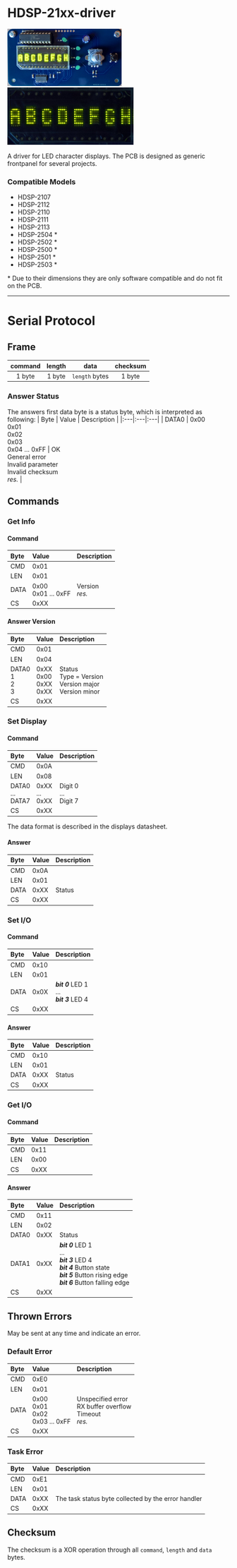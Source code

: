 ﻿# HDSP-21xx-driver

<div float="left">
    <img src="./assets/HDSP-21xx_driver.jpg" alt="drawing" height="130"/>
    <img src="./assets/display.jpg" alt="drawing" height="130"/>
</div>

A driver for LED character displays. The PCB is designed as generic frontpanel for several projects.

### Compatible Models

- HDSP-2107
- HDSP-2112
- HDSP-2110
- HDSP-2111
- HDSP-2113
- HDSP-2504 \*
- HDSP-2502 \*
- HDSP-2500 \*
- HDSP-2501 \*
- HDSP-2503 \*

\* Due to their dimensions they are only software compatible and do not fit on the PCB.

---

# Serial Protocol
## Frame
| command | length | data | checksum |
|:---:|:---:|:---:|:---:|
| 1 byte |  1 byte |  `length` bytes |  1 byte |

### Answer Status
The answers first data byte is a status byte, which is interpreted as following:
| Byte | Value | Description |
|:---|:---|:---|
| DATA0 | 0x00<br/>0x01<br/>0x02<br/>0x03<br/>0x04 ... 0xFF | OK<br/>General error<br/>Invalid parameter<br/>Invalid checksum<br/>_res._ |


## Commands
### Get Info
#### Command
| Byte | Value | Description |
|:---|:---|:---|
| CMD | 0x01 ||
| LEN | 0x01 ||
| DATA | 0x00<br/>0x01 ... 0xFF | Version<br/>_res._ |
| CS | 0xXX ||

#### Answer Version
| Byte | Value | Description |
|:---|:---|:---|
| CMD | 0x01 ||
| LEN | 0x04 ||
| DATA0<br/>1<br/>2<br/>3 | 0xXX<br/>0x00<br/>0xXX<br/>0xXX | Status<br/>Type = Version<br/>Version major<br/>Version minor |
| CS | 0xXX ||

### Set Display
#### Command
| Byte | Value | Description |
|:---|:---|:---|
| CMD | 0x0A ||
| LEN | 0x08 ||
| DATA0<br/>...<br/>DATA7 | 0xXX<br/>...<br/>0xXX | Digit 0<br/>...<br/>Digit 7 |
| CS | 0xXX ||

The data format is described in the displays datasheet.

#### Answer
| Byte | Value | Description |
|:---|:---|:---|
| CMD | 0x0A ||
| LEN | 0x01 ||
| DATA | 0xXX | Status |
| CS | 0xXX ||

### Set I/O
#### Command
| Byte | Value | Description |
|:---|:---|:---|
| CMD | 0x10 ||
| LEN | 0x01 ||
| DATA | 0x0X | **_bit 0_** LED 1<br/>...<br/>**_bit 3_** LED 4 |
| CS | 0xXX ||

#### Answer
| Byte | Value | Description |
|:---|:---|:---|
| CMD | 0x10 ||
| LEN | 0x01 ||
| DATA | 0xXX | Status |
| CS | 0xXX ||

### Get I/O
#### Command
| Byte | Value | Description |
|:---|:---|:---|
| CMD | 0x11 ||
| LEN | 0x00 ||
| CS | 0xXX ||

#### Answer
| Byte | Value | Description |
|:---|:---|:---|
| CMD | 0x11 ||
| LEN | 0x02 ||
| DATA0 | 0xXX | Status |
| DATA1 | 0xXX | **_bit 0_** LED 1<br/>...<br/>**_bit 3_** LED 4<br/>**_bit 4_** Button state<br/>**_bit 5_** Button rising edge<br/>**_bit 6_** Button falling edge |
| CS | 0xXX ||


## Thrown Errors
May be sent at any time and indicate an error.

### Default Error
| Byte | Value | Description |
|:---|:---|:---|
| CMD | 0xE0 ||
| LEN | 0x01 ||
| DATA | 0x00<br/>0x01<br/>0x02<br/>0x03 ... 0xFF | Unspecified error<br/>RX buffer overflow<br/>Timeout<br/>_res._ |
| CS | 0xXX ||

### Task Error
| Byte | Value | Description |
|:---|:---|:---|
| CMD | 0xE1 ||
| LEN | 0x01 ||
| DATA | 0xXX | The task status byte collected by the error handler |
| CS | 0xXX ||


## Checksum
The checksum is a XOR operation through all `command`, `length` and `data` bytes.
